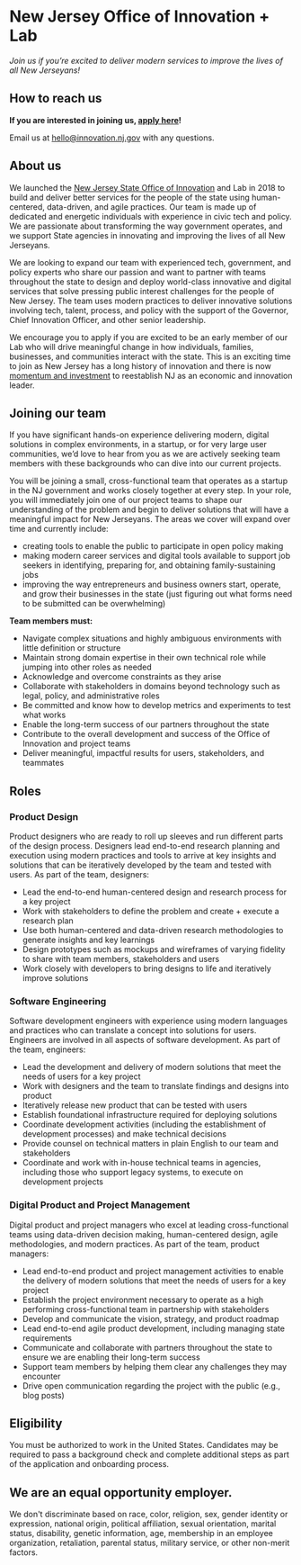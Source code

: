 # New Jersey Office of Innovation + Lab 
*Join us if you’re excited to deliver modern services to improve the lives of all New Jerseyans!*

## How to reach us

**If you are interested in joining us, [apply here](https://hire.withgoogle.com/public/jobs/innovatenjorg/view/P_AAAAAACAALrPiNVAOnCVPi?trackingTag=njGithub)!**

Email us at [hello@innovation.nj.gov](mailto:hello@innovation.nj.gov) with any questions.


## About us
We launched the [New Jersey State Office of Innovation](https://nj.gov/governor/news/news/562018/approved/20180813a.shtml) and Lab in 2018 to build and deliver better services for the people of the state using human-centered, data-driven, and agile practices. Our team is made up of dedicated and energetic individuals with experience in civic tech and policy. We are passionate about transforming the way government operates, and we support State agencies in innovating and improving the lives of all New Jerseyans.

We are looking to expand our team with experienced tech, government, and policy experts who share our passion and want to partner with teams throughout the state to design and deploy world-class innovative and digital services that solve pressing public interest challenges for the people of New Jersey. The team uses modern practices to deliver innovative solutions involving tech, talent, process, and policy with the support of the Governor, Chief Innovation Officer, and other senior leadership.
 
We encourage you to apply if you are excited to be an early member of our Lab who will drive meaningful change in how individuals, families, businesses, and communities interact with the state. This is an exciting time to join as New Jersey has a long history of innovation and there is now [momentum and investment](https://www.njeda.com/about/Public-Information/Economic-Plan) to reestablish NJ as an economic and innovation leader. 

## Joining our team

If you have significant hands-on experience delivering modern, digital solutions in complex environments, in a startup, or for very large user communities, we’d love to hear from you as we are actively seeking team members with these backgrounds who can dive into our current projects. 

You will be joining a small, cross-functional team that operates as a startup in the NJ government and works closely together at every step. In your role, you will immediately join one of our project teams to shape our understanding of the problem and begin to deliver solutions that will have a meaningful impact for New Jerseyans. The areas we cover will expand over time and currently include: 
- creating tools to enable the public to participate in open policy making
- making modern career services and digital tools available to support job seekers in identifying, preparing for, and obtaining family-sustaining jobs
- improving the way entrepreneurs and business owners start, operate, and grow their businesses in the state (just figuring out what forms need to be submitted can be overwhelming)

**Team members must:**

- Navigate complex situations and highly ambiguous environments with little definition or structure
- Maintain strong domain expertise in their own technical role while jumping into other roles as needed
- Acknowledge and overcome constraints as they arise
- Collaborate with stakeholders in domains beyond technology such as legal, policy, and administrative roles
- Be committed and know how to develop metrics and experiments to test what works
- Enable the long-term success of our partners throughout the state
- Contribute to the overall development and success of the Office of Innovation and project teams
- Deliver meaningful, impactful results for users, stakeholders, and teammates

## Roles

### Product Design 

Product designers who are ready to roll up sleeves and run different parts of the design process. Designers lead end-to-end research planning and execution using modern practices and tools to arrive at key insights and solutions that can be iteratively developed by the team and tested with users. As part of the team, designers:
- Lead the end-to-end human-centered design and research process for a key project
- Work with stakeholders to define the problem and create + execute a research plan 
- Use both human-centered and data-driven research methodologies to generate insights and key learnings
- Design prototypes such as mockups and wireframes of varying fidelity to share with team members, stakeholders and users
- Work closely with developers to bring designs to life and iteratively improve solutions

### Software Engineering
Software development engineers with experience using modern languages and practices who can translate a concept into solutions for users.  Engineers are involved in all aspects of software development. As part of the team, engineers:
- Lead the development and delivery of modern solutions that meet the needs of users for a key project
- Work with designers and the team to translate findings and designs into product
- Iteratively release new product that can be tested with users 
- Establish foundational infrastructure required for deploying solutions
- Coordinate development activities (including the establishment of development processes) and make technical decisions
- Provide counsel on technical matters in plain English to our team and stakeholders
- Coordinate and work with in-house technical teams in agencies, including those who support legacy systems, to execute on development projects

### Digital Product and Project Management
Digital product and project managers who excel at leading cross-functional teams using data-driven decision making, human-centered design, agile methodologies, and modern practices. As part of the team, product managers:
- Lead end-to-end product and project management activities to enable the delivery of modern solutions that meet the needs of users for a key project
- Establish the project environment necessary to operate as a high performing cross-functional team in partnership with stakeholders
- Develop and communicate the vision, strategy, and product roadmap 
- Lead end-to-end agile product development, including managing state requirements
- Communicate and collaborate with partners throughout the state to ensure we are enabling their long-term success
- Support team members by helping them clear any challenges they may encounter
- Drive open communication regarding the project with the public (e.g., blog posts)


## Eligibility
You must be authorized to work in the United States. Candidates may be required to pass a background check and complete additional  steps as part of the application and onboarding process.


## We are an equal opportunity employer. 
We don't discriminate based on race, color, religion, sex, gender identity or expression, national origin, political affiliation, sexual orientation, marital status, disability, genetic information, age, membership in an employee organization, retaliation, parental status, military service, or other non-merit factors.
